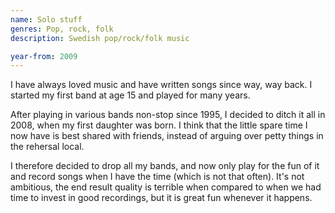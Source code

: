 ```yaml
---
name: Solo stuff
genres: Pop, rock, folk
description: Swedish pop/rock/folk music

year-from: 2009
---
```


I have always loved music and have written songs since way, way back. I started my first band at age 15 and played for many years.

After playing in various bands non-stop since 1995, I decided to ditch it all in 2008, when my first daughter was born. I think that the little spare time I now have is best shared with friends, instead of arguing over petty things in the rehersal local.

I therefore decided to drop all my bands, and now only play for the fun of it and record songs when I have the time (which is not that often). It's not ambitious, the end result quality is terrible when compared to when we had time to invest in good recordings, but it is great fun whenever it happens.